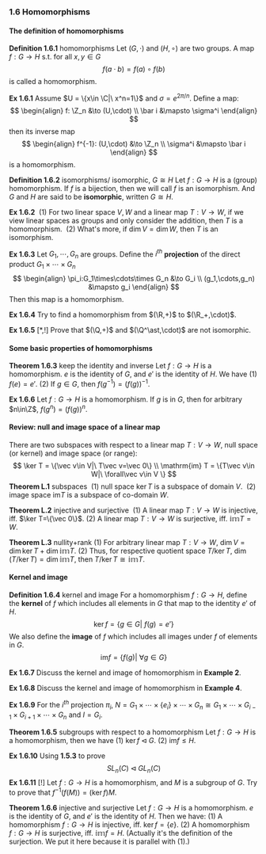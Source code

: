 ### 1.6 Homomorphisms

#### The definition of homomorphisms

**Definition 1.6.1** homomorphisms
    Let $(G,\cdot)$ and $(H,\circ)$ are two groups. A map $f:G\to H$ s.t. for all $x,y\in G$
$$
f(a\cdot b) = f(a)\circ f(b)
$$
is called a homomorphism.

**Ex 1.6.1** Assume $U = \{x\in \C|\ x^n=1\}$ and $\sigma=e^{2\pi/n}$. Define a map:
$$
\begin{align}
f: \Z_n &\to (U,\cdot) \\
     \bar i &\mapsto \sigma^i
\end{align}
$$
then its inverse map
$$
\begin{align}
f^{-1}: (U,\cdot) &\to \Z_n \\
         \sigma^i &\mapsto \bar i
\end{align}
$$
is a homomorphism.

**Definition 1.6.2** isomorphisms/ isomorphic, $G\cong H$
    Let $f:G\to H$ is a (group) homomorphism. If $f$ is a bijection, then we will call $f$ is an isomorphism. And $G$ and $H$ are said to be **isomorphic**, written $G\cong H$.

**Ex 1.6.2** 
​    (1) For two linear space $V,W$ and a linear map $T:V\to W$, if we view linear spaces as groups and only consider the addition, then $T$ is a homomorphism. 
​    (2) What's more, if $\dim V=\dim W$, then $T$ is an isomorphism. 

**Ex 1.6.3** Let $G_1,\cdots, G_n$ are groups. Define the $i^{th}$ **projection** of the direct product $G_1\times\cdots\times G_n$
$$
\begin{align}
\pi_i:G_1\times\cdots\times G_n &\to G_i \\
  (g_1,\cdots,g_n) &\mapsto g_i
\end{align}
$$
Then this map is a homomorphism.

**Ex 1.6.4** Try to find a homomorphism from $(\R,+)$ to $(\R_+,\cdot)$.

**Ex 1.6.5** [*,!] Prove that $(\Q,+)$ and $(\Q^\ast,\cdot)$ are not isomorphic.

#### Some basic properties of homomorphisms

**Theorem 1.6.3** keep the identity and inverse
    Let $f:G\to H$ is a homomorphism. $e$ is the identity of $G$, and $e'$ is the identity of $H$. We have
    (1) $f(e)=e'$.
    (2) If $g\in G$, then $f(g^{-1})=(f(g))^{-1}$.

**Ex 1.6.6** Let $f:G\to H$ is a homomorphism. If $g$ is in $G$, then for arbitrary $n\in\Z$, $f(g^n)=(f(g))^n$.

#### Review: null and image space of a linear map

   There are two subspaces with respect to a linear map $T: V\to W$, null space (or kernel) and image space (or range):
$$
\ker T = \{\vec v\in V|\ T\vec v=\vec 0\} \\
\mathrm{im} T = \{T\vec v\in W|\ \forall\vec v\in V \}
$$
**Theorem L.1** subspaces
​    (1) null space $\ker T$ is a subspace of domain $V$.
​    (2) image space $\mathrm{im} T$ is a subspace of co-domain $W$.

**Theorem L.2** injective and surjective
​    (1) A linear map $T: V\to W$ is injective, iff. $\ker T=\{\vec 0\}$.
​    (2) A linear map $T: V\to W$ is surjective, iff. $\mathbb{im} T=W$.

**Theorem L.3** nullity+rank
    (1) For arbitrary linear map $T: V\to W$, $\dim V = \dim\ker T + \dim\mathbb{im}T$.
    (2) Thus, for respective quotient space $T/\ker T$, $\dim(T/\ker T) = \dim \mathbb{im}T$, then $T/\ker T \cong \mathbb{im}T$. 

#### Kernel and image

**Definition 1.6.4** kernel and image
    For a homomorphism $f:G\to H$, define the **kernel** of $f$ which includes all elements in $G$ that map to the identity $e'$ of $H$.
$$
\ker f = \{g\in G|\ f(g) = e'\}
$$
​    We also define the **image** of $f$ which includes all images under $f$ of elements in $G$.
$$
\mathrm{im} f = \{f(g)|\ \forall g\in G\}
$$

**Ex 1.6.7** Discuss the kernel and image of homomorphism in **Example 2**.

**Ex 1.6.8** Discuss the kernel and image of homomorphism in **Example 4**.

**Ex 1.6.9** For the $i^{th}$ projection $\pi_i$, $N=G_1\times\cdots\times\{e_i\}\times\cdots\times G_n \cong G_1\times\cdots\times G_{i-1}\times G_{i+1}\times\cdots\times G_n$ and $I=G_i$. 

**Theorem 1.6.5** subgroups with respect to a homomorphism
    Let $f:G\to H$ is a homomorphism, then we have
    (1) $\ker f \lhd G$.
    (2) $\mathrm{im} f \leqslant H$.

**Ex 1.6.10** Using **1.5.3** to prove
$$
SL_n(C) \lhd GL_n(C)
$$
**Ex 1.6.11** [!] Let $f:G\to H$ is a homomorphism, and $M$ is a subgroup of $G$. Try to prove that $f^{-1}(f(M))=(\ker f)M$.

**Theorem 1.6.6** injective and surjective
    Let $f:G\to H$ is a homomorphism. $e$ is the identity of $G$, and $e'$ is the identity of $H$. Then we have:
    (1) A homomorphism $f:G\to H$ is injective, iff. $\ker f=\{e\}$.
    (2) A homomorphism $f:G\to H$ is surjective, iff. $\mathbb{im} f=H$. (Actually it's the definition of the surjection. We put it here because it is parallel with (1).)